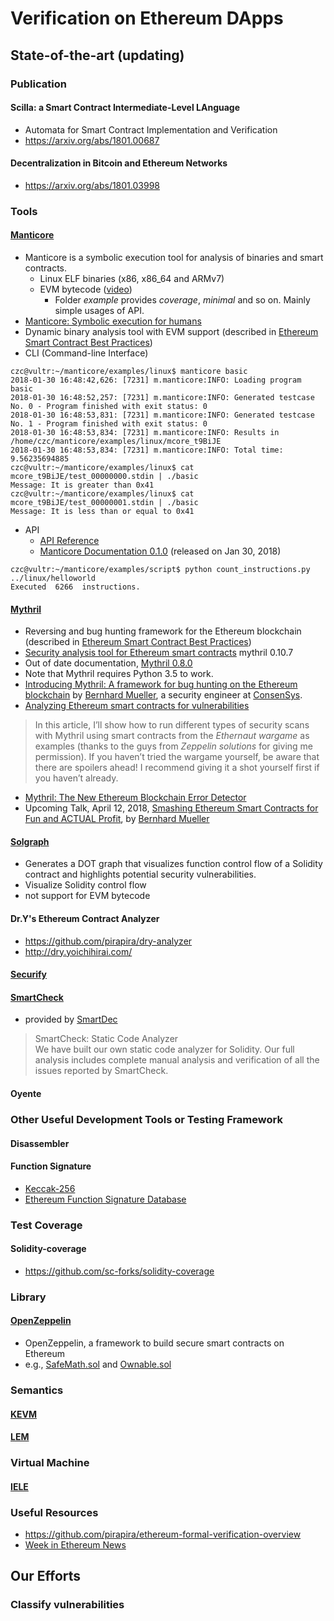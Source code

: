 
# Verification on Ethereum DApps
## State-of-the-art (updating)
### Publication
#### Scilla: a Smart Contract Intermediate-Level LAnguage 
- Automata for Smart Contract Implementation and Verification
- <https://arxiv.org/abs/1801.00687>

#### Decentralization in Bitcoin and Ethereum Networks
- <https://arxiv.org/abs/1801.03998>

### Tools
#### [Manticore](https://github.com/trailofbits/manticore)
- Manticore is a symbolic execution tool for analysis of binaries and smart contracts.
	* Linux ELF binaries (x86, x86_64 and ARMv7)
	* EVM bytecode ([video](https://asciinema.org/a/haJU2cl0R0Q3jB9wd733LVosL))
		* Folder *example* provides *coverage*, *minimal* and so on. Mainly simple usages of API.
- [Manticore: Symbolic execution for humans](https://blog.trailofbits.com/2017/04/27/manticore-symbolic-execution-for-humans/)
- Dynamic binary analysis tool with EVM support (described in [Ethereum Smart Contract Best Practices](https://consensys.github.io/smart-contract-best-practices/security_tools/))
- CLI (Command-line Interface)
```
czc@vultr:~/manticore/examples/linux$ manticore basic
2018-01-30 16:48:42,626: [7231] m.manticore:INFO: Loading program basic  
2018-01-30 16:48:52,257: [7231] m.manticore:INFO: Generated testcase No. 0 - Program finished with exit status: 0   
2018-01-30 16:48:53,831: [7231] m.manticore:INFO: Generated testcase No. 1 - Program finished with exit status: 0   
2018-01-30 16:48:53,834: [7231] m.manticore:INFO: Results in /home/czc/manticore/examples/linux/mcore_t9BiJE      
2018-01-30 16:48:53,834: [7231] m.manticore:INFO: Total time: 9.56235694885  
czc@vultr:~/manticore/examples/linux$ cat mcore_t9BiJE/test_00000000.stdin | ./basic   
Message: It is greater than 0x41   
czc@vultr:~/manticore/examples/linux$ cat mcore_t9BiJE/test_00000001.stdin | ./basic   
Message: It is less than or equal to 0x41 
```
- API
	* [API Reference](http://manticore.readthedocs.io/en/latest/api.html)
	* [Manticore Documentation 0.1.0](https://media.readthedocs.org/pdf/manticore/latest/manticore.pdf) (released on Jan 30, 2018)
```
czc@vultr:~/manticore/examples/script$ python count_instructions.py ../linux/helloworld   
Executed  6266  instructions. 
```

#### [Mythril](https://github.com/ConsenSys/mythril)
- Reversing and bug hunting framework for the Ethereum blockchain (described in [Ethereum Smart Contract Best Practices](https://consensys.github.io/smart-contract-best-practices/security_tools/))
- [Security analysis tool for Ethereum smart contracts](https://pypi.python.org/pypi/mythril) mythril 0.10.7
- Out of date documentation, [Mythril 0.8.0](https://www.pydoc.io/pypi/mythril-0.8.0/)
- Note that Mythril requires Python 3.5 to work.
- [Introducing Mythril: A framework for bug hunting on the Ethereum blockchain](https://hackernoon.com/introducing-mythril-a-framework-for-bug-hunting-on-the-ethereum-blockchain-9dc5588f82f6) by [Bernhard Mueller](https://hackernoon.com/@muellerberndt), a security engineer at [ConsenSys](https://new.consensys.net/).
- [Analyzing Ethereum smart contracts for vulnerabilities](https://hackernoon.com/scanning-ethereum-smart-contracts-for-vulnerabilities-b5caefd995df)
> In this article, I’ll show how to run different types of security scans with Mythril using smart contracts from the *Ethernaut wargame* as examples (thanks to the guys from *Zeppelin solutions* for giving me permission). If you haven’t tried the wargame yourself, be aware that there are spoilers ahead! I recommend giving it a shot yourself first if you haven’t already.
- [Mythril: The New Ethereum Blockchain Error Detector](https://steemit.com/blockchain/@rusinho027/mythril-the-new-ethereum-blockchain-error-detector)
- Upcoming Talk, April 12, 2018, [Smashing Ethereum Smart Contracts for Fun and ACTUAL Profit](https://conference.hitb.org/hitbsecconf2018ams/sessions/smashing-ethereum-smart-contracts-for-fun-and-actual-profit/), by [Bernhard Mueller](https://hackernoon.com/@muellerberndt)

#### [Solgraph](https://github.com/raineorshine/solgraph)
- Generates a DOT graph that visualizes function control flow of a Solidity contract and highlights potential security vulnerabilities.
- Visualize Solidity control flow
- not support for EVM bytecode

#### Dr.Y's Ethereum Contract Analyzer
- <https://github.com/pirapira/dry-analyzer>
- <http://dry.yoichihirai.com/>

#### [Securify](https://securify.ch/)

#### [SmartCheck](https://tool.smartdec.net/)
- provided by [SmartDec](https://smartcontracts.smartdec.net/)  
> SmartCheck: Static Code Analyzer  
We have built our own static code analyzer for Solidity. Our full analysis includes complete manual analysis and verification of all the issues reported by SmartCheck.

#### Oyente

### Other Useful Development Tools or Testing Framework
#### Disassembler

#### Function Signature
- [Keccak-256](https://emn178.github.io/online-tools/keccak_256.html)
- [Ethereum Function Signature Database](https://www.4byte.directory/)

### Test Coverage
#### Solidity-coverage
- <https://github.com/sc-forks/solidity-coverage>

### Library
#### [OpenZeppelin](https://github.com/OpenZeppelin/zeppelin-solidity)
- OpenZeppelin, a framework to build secure smart contracts on Ethereum
- e.g., [SafeMath.sol](https://github.com/OpenZeppelin/zeppelin-solidity/blob/master/contracts/math/SafeMath.sol) and [Ownable.sol](https://github.com/OpenZeppelin/zeppelin-solidity/blob/master/contracts/ownership/Ownable.sol)

### Semantics
#### [KEVM](https://github.com/kframework/evm-semantics)
#### [LEM](https://github.com/pirapira/eth-isabelle)

### Virtual Machine
#### [IELE](https://runtimeverification.com/blog/?p=498)

### Useful Resources
- <https://github.com/pirapira/ethereum-formal-verification-overview>
- [Week in Ethereum News](http://www.weekinethereum.com/)


## Our Efforts
### Classify vulnerabilities
